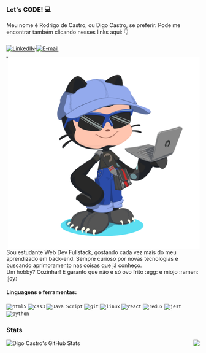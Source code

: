### Let's CODE! :computer:

Meu nome é Rodrigo de Castro, ou Digo Castro, se preferir.
Pode me encontrar também clicando nesses links aqui: :point_down:
<p align="left">
<a target="_blank" href="https://www.linkedin.com/in/dev-rodrigocastro/">
  <img align="middle" alt="LinkedIN" width="38px" src="https://image.flaticon.com/icons/svg/1384/1384014.svg" />
</a>
<a target="_blank" href="mailto:dygo.castro@gmail.com">
  <img align="middle" alt="E-mail" width="38px" src="https://image.flaticon.com/icons/svg/95/95627.svg" />
</a>
</p>
  <img align="right" alt="my octocat" width="500px" src="https://github.com/Digo-Castro/Digo-Castro/blob/main/digo-castro-octocat.png" />
</p>
<hr>
Sou estudante Web Dev Fullstack, gostando cada vez mais do meu aprendizado em back-end. Sempre curioso por novas tecnologias e buscando aprimoramento nas coisas que já conheço.
<br>
Um hobby? Cozinhar! E garanto que não é só ovo frito :egg: e miojo :ramen: :joy:
<br>

#### Linguagens e ferramentas:

<code><img height="38" src="https://pics.freeicons.io/uploads/icons/png/14072054271548141949-512.png" alt="html5"/></code>
<code><img height="38" src="https://pics.freeicons.io/uploads/icons/png/21337745421536211768-512.png" alt="css3"/></code>
<code><img height="38" src="https://www.devexhub.com/wp-content/uploads/2019/12/javascript-icon-png-23.png" alt="Java Script"></code>
<code><img height="38" src="https://pics.freeicons.io/uploads/icons/png/9374299221540553610-512.png" alt="git"/></code>
<code><img height="38" src="https://pics.freeicons.io/uploads/icons/png/3525127881551941184-512.png" alt="linux"/></code>
<code><img height="38" src="https://www.flaticon.com/svg/static/icons/svg/919/919851.svg" alt="react"></code>
<code><img height="38" src="https://pics.freeicons.io/uploads/icons/png/9818154791551942292-512.png" alt="redux"/></code>
<code><img height="38" src="https://pics.freeicons.io/uploads/icons/png/5894313931548218185-512.png" alt="jest"/></code>
<code><img height="38" src="https://pics.freeicons.io/uploads/icons/png/12785093741551942290-512.png" alt="python"/></code>

### Stats <br>
<img  align="left" src="https://github-readme-stats.vercel.app/api?username=Digo-Castro&show_icons=true&theme=great-gatsby" alt="Digo Castro's GitHub Stats" />

<a href="https://github.com/thayscosta3">
  <img align="right" src="https://github-readme-stats.vercel.app/api/top-langs/?username=Digo-Castro&&show_icons=true&title_color=ff9600&icon_color=ff9600&text_color=ffe900&bg_color=000" />
</a>
